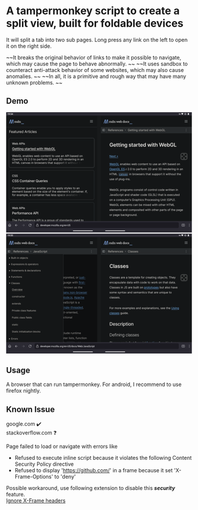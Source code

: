 # A tampermonkey script to create a split view, built for foldable devices

It will split a tab into two sub pages. Long press any link on the left to open it on the right side.  
  
~~It breaks the original behavior of links to make it possible to navigate, which may cause the page to behave abnormally.  ~~
~~It uses sandbox to counteract anti-attack behavior of some websites, which may also cause anomalies.  ~~
~~In all, it is a primitive and rough way that may have many unknown problems.  ~~


## Demo  
![](https://github.com/tljk/splitview/blob/master/a.png?raw=true)
![](https://github.com/tljk/splitview/blob/master/b.png?raw=true)

## Usage  
A browser that can run tampermonkey. For android, I recommend to use firefox nightly.  

## Known Issue 
google.com ✔️  
stackoverflow.com ❓  
  
Page failed to load or navigate with errors like
* Refused to execute inline script because it violates the following Content Security Policy directive  
* Refused to display 'https://github.com/' in a frame because it set 'X-Frame-Options' to 'deny'  
  
Possible workaround, use following extension to disable this ***security*** feature.  
[Ignore X-Frame headers](https://chrome.google.com/webstore/detail/ignore-x-frame-headers/gleekbfjekiniecknbkamfmkohkpodhe)  